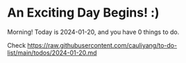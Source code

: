 # An Exciting Day Begins! :)

Morning! Today is 2024-01-20, and you have 0 things to do.

Check https://raw.githubusercontent.com/cauliyang/to-do-list/main/todos/2024-01-20.md